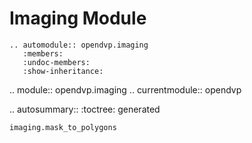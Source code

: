 # Imaging Module

```{eval-rst}
.. automodule:: opendvp.imaging
   :members:
   :undoc-members:
   :show-inheritance:
```

.. module:: opendvp.imaging
.. currentmodule:: opendvp

.. autosummary::
    :toctree: generated

    imaging.mask_to_polygons
